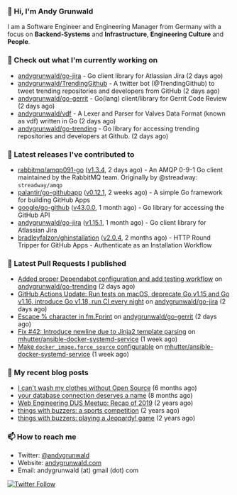 ### 👋 Hi, I'm Andy Grunwald

I am a Software Engineer and Engineering Manager from Germany with a focus on **Backend-Systems** and **Infrastructure**, **Engineering Culture** and **People**.

### 👷 Check out what I'm currently working on


- [andygrunwald/go-jira](https://github.com/andygrunwald/go-jira) - Go client library for Atlassian Jira (2 days ago)
- [andygrunwald/TrendingGithub](https://github.com/andygrunwald/TrendingGithub) - A twitter bot (@TrendingGithub) to tweet trending repositories and developers from GitHub (2 days ago)
- [andygrunwald/go-gerrit](https://github.com/andygrunwald/go-gerrit) - Go(lang) client/library for Gerrit Code Review (2 days ago)
- [andygrunwald/vdf](https://github.com/andygrunwald/vdf) - A Lexer and Parser for Valves Data Format (known as vdf) written in Go (2 days ago)
- [andygrunwald/go-trending](https://github.com/andygrunwald/go-trending) - Go library for accessing trending repositories and developers at Github. (2 days ago)

### 🔭 Latest releases I've contributed to


- [rabbitmq/amqp091-go](https://github.com/rabbitmq/amqp091-go) ([v1.3.4](https://github.com/rabbitmq/amqp091-go/releases/tag/v1.3.4), 2 days ago) - An AMQP 0-9-1 Go client maintained by the RabbitMQ team. Originally by @streadway: `streadway/amqp`
- [palantir/go-githubapp](https://github.com/palantir/go-githubapp) ([v0.12.1](https://github.com/palantir/go-githubapp/releases/tag/v0.12.1), 2 weeks ago) - A simple Go framework for building GitHub Apps
- [google/go-github](https://github.com/google/go-github) ([v43.0.0](https://github.com/google/go-github/releases/tag/v43.0.0), 1 month ago) - Go library for accessing the GitHub API
- [andygrunwald/go-jira](https://github.com/andygrunwald/go-jira) ([v1.15.1](https://github.com/andygrunwald/go-jira/releases/tag/v1.15.1), 1 month ago) - Go client library for Atlassian Jira
- [bradleyfalzon/ghinstallation](https://github.com/bradleyfalzon/ghinstallation) ([v2.0.4](https://github.com/bradleyfalzon/ghinstallation/releases/tag/v2.0.4), 2 months ago) - HTTP Round Tripper for GitHub Apps - Authenticate as an Installation Workflow

### 🔨 Latest Pull Requests I published


- [Added proper Dependabot configuration and add testing workflow](https://github.com/andygrunwald/go-trending/pull/15) on [andygrunwald/go-trending](https://github.com/andygrunwald/go-trending) (2 days ago)
- [GitHub Actions Update: Run tests on macOS, deprecate Go v1.15 and Go v1.16, introduce Go v1.18, run CI every night](https://github.com/andygrunwald/go-jira/pull/449) on [andygrunwald/go-jira](https://github.com/andygrunwald/go-jira) (2 days ago)
- [Escape % character in fm.Fprint](https://github.com/andygrunwald/go-gerrit/pull/106) on [andygrunwald/go-gerrit](https://github.com/andygrunwald/go-gerrit) (2 days ago)
- [Fix #42: Introduce newline due to Jinja2 template parsing](https://github.com/mhutter/ansible-docker-systemd-service/pull/44) on [mhutter/ansible-docker-systemd-service](https://github.com/mhutter/ansible-docker-systemd-service) (1 week ago)
- [Make `docker_image.force_source` configurable](https://github.com/mhutter/ansible-docker-systemd-service/pull/43) on [mhutter/ansible-docker-systemd-service](https://github.com/mhutter/ansible-docker-systemd-service) (1 week ago)

### 📝 My recent blog posts


- [I can&#39;t wash my clothes without Open Source](https://andygrunwald.com/blog/i-cant-wash-my-clothes-without-open-source/) (6 months ago)
- [your database connection deserves a name](https://andygrunwald.com/blog/your-database-connection-deserves-a-name/) (8 months ago)
- [Web Engineering DUS Meetup: Recap of 2019](https://andygrunwald.com/blog/web-engineering-dus-recap-of-2019/) (2 years ago)
- [things with buzzers: a sports competition](https://andygrunwald.com/blog/things-with-buzzers-a-sports-competition/) (2 years ago)
- [things with buzzers: playing a Jeopardy! game](https://andygrunwald.com/blog/things-with-buzzers-playing-a-jeopardy-game/) (2 years ago)

### 📫 How to reach me

- Twitter: [@andygrunwald](https://twitter.com/andygrunwald)
- Website: [andygrunwald.com](https://andygrunwald.com)
- Email: andygrunwald (at) gmail (dot) com

[![Twitter Follow](https://img.shields.io/twitter/follow/andygrunwald?label=Follow&style=social)](https://twitter.com/andygrunwald)
